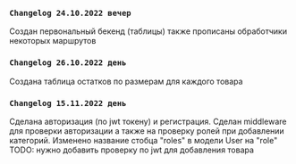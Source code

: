 ### `Changelog 24.10.2022 вечер`
Создан первональный бекенд (таблицы) также прописаны обработчики некоторых маршрутов
### `Changelog 26.10.2022 день`
Создана таблица остатков по размерам для каждого товара
### `Changelog 15.11.2022 день`
Сделана авторизация (по jwt токену) и регистрация.
Сделан middleware для проверки авторизации а также на проверку ролей при добавлении категорий.
Изменено название стобца "roles" в модели User на "role"
TODO: нужно добавить проверку по jwt для добавления товара 
